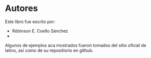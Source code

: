 # Autores
Este libro fue escrito por:
* Róbinson E. Coello Sánchez
*  

Algunos de ejemplos aca mostrados fueron tomados del sitio oficial de latino, así como de su repositiorio en github.
